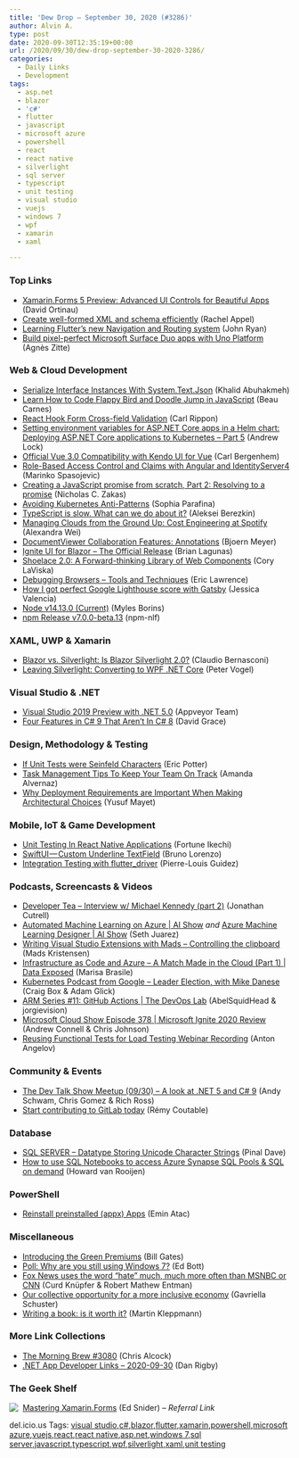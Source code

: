 ```yaml
---
title: 'Dew Drop – September 30, 2020 (#3286)'
author: Alvin A.
type: post
date: 2020-09-30T12:35:19+00:00
url: /2020/09/30/dew-drop-september-30-2020-3286/
categories:
  - Daily Links
  - Development
tags:
  - asp.net
  - blazor
  - 'c#'
  - flutter
  - javascript
  - microsoft azure
  - powershell
  - react
  - react native
  - silverlight
  - sql server
  - typescript
  - unit testing
  - visual studio
  - vuejs
  - windows 7
  - wpf
  - xamarin
  - xaml

---
```

### <a name="top"></a>Top Links

  * <a href="https://devblogs.microsoft.com/xamarin/xamarin-forms-5-preview/?WT.mc_id=DOP-MVP-4025064" target="_blank" rel="noopener noreferrer">Xamarin.Forms 5 Preview: Advanced UI Controls for Beautiful Apps</a> (David Ortinau)
  * <a href="https://blog.jetbrains.com/dotnet/2020/09/29/create-well-formed-xml-and-schema-efficiently-rider/" target="_blank" rel="noopener noreferrer">Create well-formed XML and schema efficiently</a> (Rachel Appel)
  * <a href="https://medium.com/flutter/learning-flutters-new-navigation-and-routing-system-7c9068155ade?source=rss----4da7dfd21a33---4" target="_blank" rel="noopener noreferrer">Learning Flutter’s new Navigation and Routing system</a> (John Ryan)
  * <a href="https://devblogs.microsoft.com/surface-duo/get-started-uno-platform/?WT.mc_id=DOP-MVP-4025064" target="_blank" rel="noopener noreferrer">Build pixel-perfect Microsoft Surface Duo apps with Uno Platform</a> (Agnès Zitte)



### <a name="web"></a>Web & Cloud Development

  * <a href="https://khalidabuhakmeh.com/serialize-interface-instances-system-text-json" target="_blank" rel="noopener noreferrer">Serialize Interface Instances With System.Text.Json</a> (Khalid Abuhakmeh)
  * <a href="https://www.freecodecamp.org/news/javascript-tutorial-flappy-bird-doodle-jump/" target="_blank" rel="noopener noreferrer">Learn How to Code Flappy Bird and Doodle Jump in JavaScript</a> (Beau Carnes)
  * <a href="https://www.carlrippon.com/react-hook-form-cross-field-validation/" target="_blank" rel="noopener noreferrer">React Hook Form Cross-field Validation</a> (Carl Rippon)
  * <a href="https://andrewlock.net/deploying-asp-net-core-applications-to-kubernetes-part-5-setting-environment-variables-in-a-helm-chart/" target="_blank" rel="noopener noreferrer">Setting environment variables for ASP.NET Core apps in a Helm chart: Deploying ASP.NET Core applications to Kubernetes &#8211; Part 5</a> (Andrew Lock)
  * <a href="https://www.telerik.com/blogs/official-vue-3-compatibility-kendo-ui-for-vue" target="_blank" rel="noopener noreferrer">Official Vue 3.0 Compatibility with Kendo UI for Vue</a> (Carl Bergenhem)
  * <a href="https://code-maze.com/role-based-access-control-angular-identityserver4/" target="_blank" rel="noopener noreferrer">Role-Based Access Control and Claims with Angular and IdentityServer4</a> (Marinko Spasojevic)
  * <a href="http://feedproxy.google.com/~r/nczonline/~3/A1w1wWcatWA/" target="_blank" rel="noopener noreferrer">Creating a JavaScript promise from scratch, Part 2: Resolving to a promise</a> (Nicholas C. Zakas)
  * <a href="https://www.pulumi.com/blog/kubernetes-anti-patterns/" target="_blank" rel="noopener noreferrer">Avoiding Kubernetes Anti-Patterns</a> (Sophia Parafina)
  * <a href="https://dev.to/alekseiberezkin/typescript-is-slow-what-can-we-do-about-it-30hm" target="_blank" rel="noopener noreferrer">TypeScript is slow. What can we do about it?</a> (Aleksei Berezkin)
  * <a href="https://engineering.atspotify.com/2020/09/29/managing-clouds-from-the-ground-up-cost-engineering-at-spotify/" target="_blank" rel="noopener noreferrer">Managing Clouds from the Ground Up: Cost Engineering at Spotify</a> (Alexandra Wei)
  * <a href="https://www.textcontrol.com/blog/2020/09/28/document-viewer-collaboration-features-annotations/" target="_blank" rel="noopener noreferrer">DocumentViewer Collaboration Features: Annotations</a> (Bjoern Meyer)
  * <a href="https://www.infragistics.com/community/blogs/b/infragistics/posts/ignite-ui-for-blazor-the-official-release" target="_blank" rel="noopener noreferrer">Ignite UI for Blazor – The Official Release</a> (Brian Lagunas)
  * <a href="https://davidwalsh.name/shoelace-css-2" target="_blank" rel="noopener noreferrer">Shoelace 2.0: A Forward-thinking Library of Web Components</a> (Cory LaViska)
  * <a href="https://textslashplain.com/2020/09/29/debugging-browsers-tools-and-techniques/" target="_blank" rel="noopener noreferrer">Debugging Browsers – Tools and Techniques</a> (Eric Lawrence)
  * <a href="https://dev.to/jessica50969989/how-i-got-perfect-google-lighthouse-score-with-gatsby-5coj" target="_blank" rel="noopener noreferrer">How I got perfect Google Lighthouse score with Gatsby</a> (Jessica Valencia)
  * <a href="https://nodejs.org/en/blog/release/v14.13.0" target="_blank" rel="noopener noreferrer">Node v14.13.0 (Current)</a> (Myles Borins)
  * <a href="https://blog.npmjs.org/post/630626899467583488" target="_blank" rel="noopener noreferrer">npm Release v7.0.0-beta.13</a> (npm-nlf)



### <a name="silverlight"></a>XAML, UWP & Xamarin

  * <a href="https://www.claudiobernasconi.ch/2020/09/29/blazor-vs-silverlight-is-blazor-silverlight-2/" target="_blank" rel="noopener noreferrer">Blazor vs. Silverlight: Is Blazor Silverlight 2.0?</a> (Claudio Bernasconi)
  * <a href="https://www.telerik.com/blogs/leaving-silverlight-converting-to-wpf-net-core" target="_blank" rel="noopener noreferrer">Leaving Silverlight: Converting to WPF .NET Core</a> (Peter Vogel)



### <a name="dotnet"></a>Visual Studio & .NET

  * <a href="https://www.appveyor.com/blog/2020/09/29/visual-studio-2019-preview-net-5/" target="_blank" rel="noopener noreferrer">Visual Studio 2019 Preview with .NET 5.0</a> (Appveyor Team)
  * <a href="https://www.roundthecode.com/dotnet/four-features-c-sharp-9-that-arent-in-c-sharp-8" target="_blank" rel="noopener noreferrer">Four Features in C# 9 That Aren&#8217;t In C# 8</a> (David Grace)



### <a name="design"></a>Design, Methodology & Testing

  * <a href="http://pottereric.github.com/2020/09/27/if-unit-tests-were-seinfeld-characters/" target="_blank" rel="noopener noreferrer">If Unit Tests were Seinfeld Characters</a> (Eric Potter)
  * <a href="https://blog.trello.com/task-management-tips" target="_blank" rel="noopener noreferrer">Task Management Tips To Keep Your Team On Track</a> (Amanda Alvernaz)
  * <a href="https://aws.amazon.com/blogs/architecture/why-deployment-requirements-are-important-when-making-architectural-choices/" target="_blank" rel="noopener noreferrer">Why Deployment Requirements are Important When Making Architectural Choices</a> (Yusuf Mayet)



### <a name="mobile"></a>Mobile, IoT & Game Development

  * <a href="https://smashingmagazine.com/2020/09/unit-testing-react-native-applications/" target="_blank" rel="noopener noreferrer">Unit Testing In React Native Applications</a> (Fortune Ikechi)
  * <a href="https://medium.com/swlh/swiftui-underline-textfield-935365833b4d?source=rss----f5af2b715248---4" target="_blank" rel="noopener noreferrer">SwiftUI — Custom Underline TextField</a> (Bruno Lorenzo)
  * <a href="https://medium.com/flutter/integration-testing-with-flutter-driver-36f66ede5cf2?source=rss----4da7dfd21a33---4" target="_blank" rel="noopener noreferrer">Integration Testing with flutter_driver</a> (Pierre-Louis Guidez)



### <a name="podcasts"></a>Podcasts, Screencasts & Videos

  * <a href="https://developertea.simplecast.com/episodes/interview-w-michael-kennedy-part-2-_NhR2TCa" target="_blank" rel="noopener noreferrer">Developer Tea &#8211; Interview w/ Michael Kennedy (part 2)</a> (Jonathan Cutrell)
  * <a href="https://channel9.msdn.com/Shows/AI-Show/Automated-Machine-Learning-on-Azure?WT.mc_id=DOP-MVP-4025064" target="_blank" rel="noopener noreferrer">Automated Machine Learning on Azure | AI Show</a> _and_ <a href="https://channel9.msdn.com/Shows/AI-Show/Azure-Machine-Learning-Designer?WT.mc_id=DOP-MVP-4025064" target="_blank" rel="noopener noreferrer">Azure Machine Learning Designer | AI Show</a> (Seth Juarez)
  * <a href="http://www.youtube.com/watch?v=y_nTdXzterM" target="_blank" rel="noopener noreferrer">Writing Visual Studio Extensions with Mads &#8211; Controlling the clipboard</a> (Mads Kristensen)
  * <a href="https://channel9.msdn.com/Shows/Data-Exposed/Infrastructure-as-Code-and-Azure--A-Match-Made-in-the-Cloud-Part-1?WT.mc_id=DOP-MVP-4025064" target="_blank" rel="noopener noreferrer">Infrastructure as Code and Azure – A Match Made in the Cloud (Part 1) | Data Exposed</a> (Marisa Brasile)
  * <a href="https://kubernetespodcast.com/episode/123-leader-election/" target="_blank" rel="noopener noreferrer">Kubernetes Podcast from Google &#8211; Leader Election, with Mike Danese</a> (Craig Box & Adam Glick)
  * <a href="https://channel9.msdn.com/Shows/DevOps-Lab/ARM-Series-11-GitHub-Actions?WT.mc_id=DOP-MVP-4025064" target="_blank" rel="noopener noreferrer">ARM Series #11: GitHub Actions | The DevOps Lab</a> (AbelSquidHead & jorgievision)
  * <a href="http://feeds.microsoftcloudshow.com/~r/microsoftcloudshowepisodes/~3/6g-pP-IDkfI/" target="_blank" rel="noopener noreferrer">Microsoft Cloud Show Episode 378 | Microsoft Ignite 2020 Review</a> (Andrew Connell & Chris Johnson)
  * <a href="https://www.automatetheplanet.com/reusing-functional-tests-load-testing-webinar/?utm_source=rss&utm_medium=rss&utm_campaign=reusing-functional-tests-load-testing-webinar" target="_blank" rel="noopener noreferrer">Reusing Functional Tests for Load Testing Webinar Recording</a> (Anton Angelov)



### <a name="events"></a>Community & Events

  * <a href="https://www.meetup.com/The-Dev-Talk-Show/events/273596176/" target="_blank" rel="noopener noreferrer">The Dev Talk Show Meetup (09/30) &#8211; A look at .NET 5 and C# 9</a> (Andy Schwam, Chris Gomez & Rich Ross)
  * <a href="https://about.gitlab.com/blog/2020/09/30/start-contributing-to-gitlab-today/" target="_blank" rel="noopener noreferrer">Start contributing to GitLab today</a> (Rémy Coutable)



### <a name="sql"></a>Database

  * <a href="https://blog.sqlauthority.com/2020/09/30/sql-server-datatype-storing-unicode-character-strings/?utm_source=rss&utm_medium=rss&utm_campaign=sql-server-datatype-storing-unicode-character-strings" target="_blank" rel="noopener noreferrer">SQL SERVER – Datatype Storing Unicode Character Strings</a> (Pinal Dave)
  * <a href="https://endjin.com/blog/2020/09/how-to-use-sql-notebooks-to-access-azure-synapse-sql-pools-and-sql-on-demand.html" target="_blank" rel="noopener noreferrer">How to use SQL Notebooks to access Azure Synapse SQL Pools & SQL on demand</a> (Howard van Rooijen)



### <a name="ps"></a>PowerShell

  * <a href="https://p0w3rsh3ll.wordpress.com/2020/09/29/reinstall-preinstalled-appx-apps/" target="_blank" rel="noopener noreferrer">Reinstall preinstalled (appx) Apps</a> (Emin Atac)



### <a name="misc"></a>Miscellaneous

  * <a href="https://www.gatesnotes.com/Energy/Introducing-the-Green-Premiums" target="_blank" rel="noopener noreferrer">Introducing the Green Premiums</a> (Bill Gates)
  * <a href="https://www.zdnet.com/article/poll-why-are-you-still-using-windows-7/#ftag=RSSbaffb68" target="_blank" rel="noopener noreferrer">Poll: Why are you still using Windows 7?</a> (Ed Bott)
  * <a href="http://feedproxy.google.com/~r/NiemanJournalismLab/~3/6jf6YtSNq1k/" target="_blank" rel="noopener noreferrer">Fox News uses the word “hate” much, much more often than MSNBC or CNN</a> (Curd Knüpfer & Robert Mathew Entman)
  * <a href="https://blogs.partner.microsoft.com/mpn/our-collective-opportunity-for-a-more-inclusive-economy/" target="_blank" rel="noopener noreferrer">Our collective opportunity for a more inclusive economy</a> (Gavriella Schuster)
  * <a href="http://feedproxy.google.com/~r/martinkl/~3/R9VMkAWCH3c/is-book-writing-worth-it.html" target="_blank" rel="noopener noreferrer">Writing a book: is it worth it?</a> (Martin Kleppmann)



### <a name="links"></a>More Link Collections

  * <a href="http://feedproxy.google.com/~r/ReflectivePerspective/~3/IACTPZi1F5k/" target="_blank" rel="noopener noreferrer">The Morning Brew #3080</a> (Chris Alcock)
  * <a href="https://links.danrigby.com/2020/09/app-developer-links-2020-09-30/" target="_blank" rel="noopener noreferrer">.NET App Developer Links &#8211; 2020-09-30</a> (Dan Rigby)



### <a name="shelf"></a>The Geek Shelf

<a href="https://www.amazon.com/dp/1788290267/?tag=amavin-20" target="_blank" rel="noopener noreferrer"><img decoding="async" align="left" style="margin: 0px 4px 10px 0px; border: 0px currentcolor; border-image: none; float: left; display: inline; background-image: none;" src="https://m.media-amazon.com/images/I/51owEtnx3GL._SS135_.jpg" border="0" /></a>&nbsp;<a href="https://www.amazon.com/dp/1788290267/?tag=amavin-20" target="_blank" rel="noopener noreferrer">Mastering Xamarin.Forms</a> (Ed Snider) _&#8211; Referral Link_







<div class="wlWriterEditableSmartContent" id="scid:77ECF5F8-D252-44F5-B4EB-D463C5396A79:71d38f94-251c-424d-9881-332dd1e6759e" style="margin: 0px; padding: 0px; float: none; display: inline;">
  del.icio.us Tags: <a href="http://del.icio.us/popular/visual+studio" rel="tag">visual studio</a>,<a href="http://del.icio.us/popular/c%23" rel="tag">c#</a>,<a href="http://del.icio.us/popular/blazor" rel="tag">blazor</a>,<a href="http://del.icio.us/popular/flutter" rel="tag">flutter</a>,<a href="http://del.icio.us/popular/xamarin" rel="tag">xamarin</a>,<a href="http://del.icio.us/popular/powershell" rel="tag">powershell</a>,<a href="http://del.icio.us/popular/microsoft+azure" rel="tag">microsoft azure</a>,<a href="http://del.icio.us/popular/vuejs" rel="tag">vuejs</a>,<a href="http://del.icio.us/popular/react" rel="tag">react</a>,<a href="http://del.icio.us/popular/react+native" rel="tag">react native</a>,<a href="http://del.icio.us/popular/asp.net" rel="tag">asp.net</a>,<a href="http://del.icio.us/popular/windows+7" rel="tag">windows 7</a>,<a href="http://del.icio.us/popular/sql+server" rel="tag">sql server</a>,<a href="http://del.icio.us/popular/javascript" rel="tag">javascript</a>,<a href="http://del.icio.us/popular/typescript" rel="tag">typescript</a>,<a href="http://del.icio.us/popular/wpf" rel="tag">wpf</a>,<a href="http://del.icio.us/popular/silverlight" rel="tag">silverlight</a>,<a href="http://del.icio.us/popular/xaml" rel="tag">xaml</a>,<a href="http://del.icio.us/popular/unit+testing" rel="tag">unit testing</a>
</div>